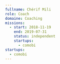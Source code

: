 ```yaml
---
fullname: Chérif Mili
role: Coach
domaine: Coaching
missions:
  - start: 2018-11-19
    end: 2019-07-31
    status: independent
    startups:
      - comobi
startups:
  - comobi
---
```

